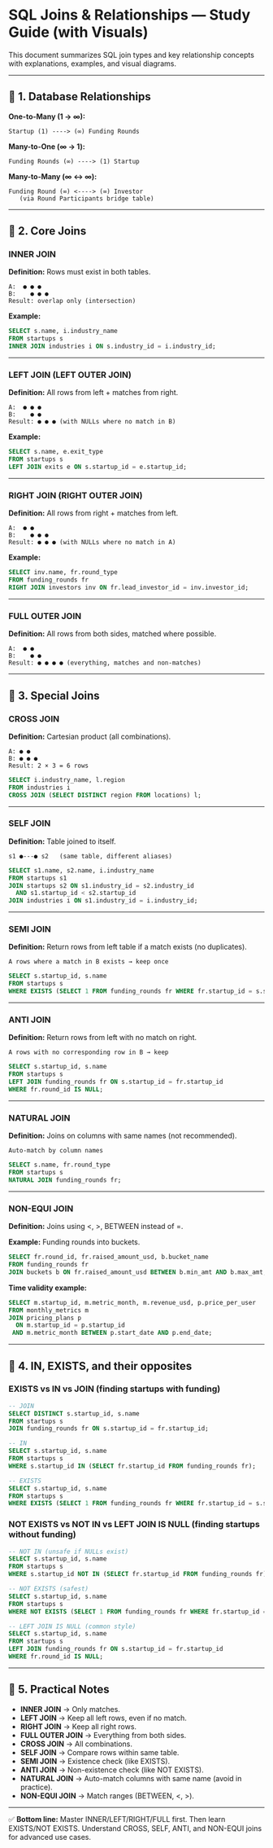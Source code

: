 # SQL Joins & Relationships — Study Guide (with Visuals)

This document summarizes SQL join types and key relationship concepts with explanations, examples, and visual diagrams.

---

## 🔹 1. Database Relationships

**One-to-Many (1 → ∞):**
```
Startup (1) ----> (∞) Funding Rounds
```

**Many-to-One (∞ → 1):**
```
Funding Rounds (∞) ----> (1) Startup
```

**Many-to-Many (∞ ↔ ∞):**
```
Funding Round (∞) <----> (∞) Investor
   (via Round Participants bridge table)
```

---

## 🔹 2. Core Joins

### INNER JOIN
**Definition:** Rows must exist in both tables.
```
A:  ● ● ●
B:    ● ● ●
Result: overlap only (intersection)
```

**Example:**
```sql
SELECT s.name, i.industry_name
FROM startups s
INNER JOIN industries i ON s.industry_id = i.industry_id;
```

---

### LEFT JOIN (LEFT OUTER JOIN)
**Definition:** All rows from left + matches from right.
```
A:  ● ● ●
B:    ● ●
Result: ● ● ● (with NULLs where no match in B)
```

**Example:**
```sql
SELECT s.name, e.exit_type
FROM startups s
LEFT JOIN exits e ON s.startup_id = e.startup_id;
```

---

### RIGHT JOIN (RIGHT OUTER JOIN)
**Definition:** All rows from right + matches from left.
```
A:  ● ●
B:    ● ● ●
Result: ● ● ● (with NULLs where no match in A)
```

**Example:**
```sql
SELECT inv.name, fr.round_type
FROM funding_rounds fr
RIGHT JOIN investors inv ON fr.lead_investor_id = inv.investor_id;
```

---

### FULL OUTER JOIN
**Definition:** All rows from both sides, matched where possible.
```
A:  ● ●
B:    ● ●
Result: ● ● ● ● (everything, matches and non-matches)
```

---

## 🔹 3. Special Joins

### CROSS JOIN
**Definition:** Cartesian product (all combinations).
```
A: ● ●
B: ● ● ●
Result: 2 × 3 = 6 rows
```

```sql
SELECT i.industry_name, l.region
FROM industries i
CROSS JOIN (SELECT DISTINCT region FROM locations) l;
```

---

### SELF JOIN
**Definition:** Table joined to itself.
```
s1 ●---● s2   (same table, different aliases)
```

```sql
SELECT s1.name, s2.name, i.industry_name
FROM startups s1
JOIN startups s2 ON s1.industry_id = s2.industry_id
  AND s1.startup_id < s2.startup_id
JOIN industries i ON s1.industry_id = i.industry_id;
```

---

### SEMI JOIN
**Definition:** Return rows from left table if a match exists (no duplicates).
```
A rows where a match in B exists → keep once
```

```sql
SELECT s.startup_id, s.name
FROM startups s
WHERE EXISTS (SELECT 1 FROM funding_rounds fr WHERE fr.startup_id = s.startup_id);
```

---

### ANTI JOIN
**Definition:** Return rows from left with no match on right.
```
A rows with no corresponding row in B → keep
```

```sql
SELECT s.startup_id, s.name
FROM startups s
LEFT JOIN funding_rounds fr ON s.startup_id = fr.startup_id
WHERE fr.round_id IS NULL;
```

---

### NATURAL JOIN
**Definition:** Joins on columns with same names (not recommended).
```
Auto-match by column names
```

```sql
SELECT s.name, fr.round_type
FROM startups s
NATURAL JOIN funding_rounds fr;
```

---

### NON-EQUI JOIN
**Definition:** Joins using <, >, BETWEEN instead of =.

**Example:** Funding rounds into buckets.
```sql
SELECT fr.round_id, fr.raised_amount_usd, b.bucket_name
FROM funding_rounds fr
JOIN buckets b ON fr.raised_amount_usd BETWEEN b.min_amt AND b.max_amt;
```

**Time validity example:**
```sql
SELECT m.startup_id, m.metric_month, m.revenue_usd, p.price_per_user
FROM monthly_metrics m
JOIN pricing_plans p
  ON m.startup_id = p.startup_id
 AND m.metric_month BETWEEN p.start_date AND p.end_date;
```

---

## 🔹 4. IN, EXISTS, and their opposites

### EXISTS vs IN vs JOIN (finding startups with funding)
```sql
-- JOIN
SELECT DISTINCT s.startup_id, s.name
FROM startups s
JOIN funding_rounds fr ON s.startup_id = fr.startup_id;

-- IN
SELECT s.startup_id, s.name
FROM startups s
WHERE s.startup_id IN (SELECT fr.startup_id FROM funding_rounds fr);

-- EXISTS
SELECT s.startup_id, s.name
FROM startups s
WHERE EXISTS (SELECT 1 FROM funding_rounds fr WHERE fr.startup_id = s.startup_id);
```

### NOT EXISTS vs NOT IN vs LEFT JOIN IS NULL (finding startups without funding)
```sql
-- NOT IN (unsafe if NULLs exist)
SELECT s.startup_id, s.name
FROM startups s
WHERE s.startup_id NOT IN (SELECT fr.startup_id FROM funding_rounds fr);

-- NOT EXISTS (safest)
SELECT s.startup_id, s.name
FROM startups s
WHERE NOT EXISTS (SELECT 1 FROM funding_rounds fr WHERE fr.startup_id = s.startup_id);

-- LEFT JOIN IS NULL (common style)
SELECT s.startup_id, s.name
FROM startups s
LEFT JOIN funding_rounds fr ON s.startup_id = fr.startup_id
WHERE fr.round_id IS NULL;
```

---

## 🔹 5. Practical Notes

- **INNER JOIN** → Only matches.  
- **LEFT JOIN** → Keep all left rows, even if no match.  
- **RIGHT JOIN** → Keep all right rows.  
- **FULL OUTER JOIN** → Everything from both sides.  
- **CROSS JOIN** → All combinations.  
- **SELF JOIN** → Compare rows within same table.  
- **SEMI JOIN** → Existence check (like EXISTS).  
- **ANTI JOIN** → Non-existence check (like NOT EXISTS).  
- **NATURAL JOIN** → Auto-match columns with same name (avoid in practice).  
- **NON-EQUI JOIN** → Match ranges (BETWEEN, <, >).  

---

✅ **Bottom line:** Master INNER/LEFT/RIGHT/FULL first. Then learn EXISTS/NOT EXISTS. Understand CROSS, SELF, ANTI, and NON-EQUI joins for advanced use cases.  
